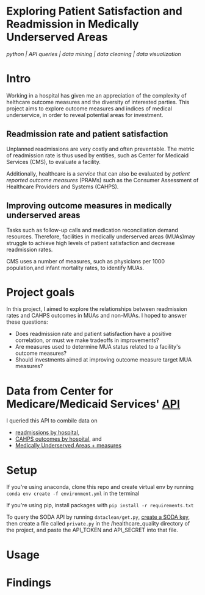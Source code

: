 # Exploring Patient Satisfaction and Readmission in Medically Underserved Areas

*python | API queries | data mining | data cleaning | data visualization*

# Intro

Working in a hospital has given me an appreciation of the complexity of helthcare outcome measures and the diversity of interested parties. This project aims to explore outcome measures and indices of medical underservice, in order to reveal potential areas for investment. 

## Readmission rate and patient satisfaction 

Unplanned readmissions are very costly and often preventable. The metric of readmission rate is thus used by entities, such as Center for Medicaid Services (CMS), to evaluate a facility. 

Additionally, healthcare is a *service* that can also be evaluated by *patient reported outcome measures* (PRAMs) such as the Consumer Assessment of Healthcare Providers and Systems (CAHPS). 

## Improving outcome measures in medically underserved areas

Tasks such as follow-up calls and medication reconciliation demand resources. Therefore, facilities in medically underserved areas (MUAs)may struggle to achieve high levels of patient satisfaction and decrease readmission rates.

CMS uses a number of measures, such as physicians per 1000 population,and infant mortality rates, to identify MUAs. 

# Project goals

In this project, I aimed to explore the relationships between readmission rates and CAHPS outcomes in MUAs and non-MUAs. I hoped to answer these questions:

- Does readmission rate and patient satisfaction have a positive correlation, or must we make tradeoffs in improvements?
- Are measures used to determine MUA status related to a facility's outcome measures? 
- Should investments aimed at improving outcome measure target MUA measures? 



# Data from Center for Medicare/Medicaid Services' [API](https://dev.socrata.com) 
I queried this API to combile data 
 on 
 - [readmissions by hospital](https://data.medicare.gov/Hospital-Compare/Unplanned-Hospital-Visits-Hospital/632h-zaca
), 
- [CAHPS outcomes by hospital](https://data.medicare.gov/Hospital-Compare/Outpatient-and-Ambulatory-Surgery-Consumer-Assessm/yizn-abxn
), and 
- [Medically Underserved Areas + measures](https://bhw.hrsa.gov/shortage-designation)


# Setup

If you're using anaconda, clone this repo and create virtual env by running  `conda env create -f environment.yml` in the terminal

If you're using pip, install packages with `pip install -r requirements.txt`

To query the SODA API by running `dataclean/get.py`, [create a SODA key](https://dev.socrata.com/docs/app-tokens.html), then create a file called `private.py` in the /healthcare_quality directory of the project, and paste the API_TOKEN and API_SECRET into that file. 

# Usage

# Findings


